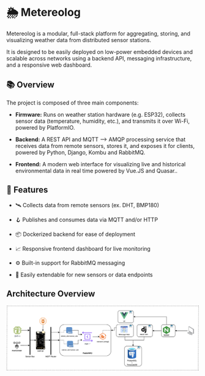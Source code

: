 # 🌦️ Metereolog
Metereolog is a modular, full-stack platform for aggregating, storing, and visualizing weather data from distributed sensor stations.

It is designed to be easily deployed on low-power embedded devices and scalable across networks using a backend API, messaging infrastructure, and a responsive web dashboard.

## 📚 Overview
The project is composed of three main components:

* **Firmware:** Runs on weather station hardware (e.g. ESP32), collects sensor data (temperature, humidity, etc.), and transmits it over Wi-Fi, powered by PlatformIO.

* **Backend:** A REST API and MQTT --> AMQP processing service that receives data from remote sensors, stores it, and exposes it for clients, powered by Python, Django, Kombu and RabbitMQ.

* **Frontend:** A modern web interface for visualizing live and historical environmental data in real time powered by Vue.JS and Quasar..

## 🧩 Features
* 🛰️ Collects data from remote sensors (ex. DHT, BMP180)

* 🪝 Publishes and consumes data via MQTT and/or HTTP

* 📦 Dockerized backend for ease of deployment

* 📈 Responsive frontend dashboard for live monitoring

* ⚙️  Built-in support for RabbitMQ messaging

* 🧪 Easily extendable for new sensors or data endpoints

## Architecture Overview
![Architecture](https://github.com/claudinoac/metereolog/blob/main/docs/architecture.png?raw=true)

